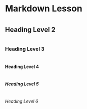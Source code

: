 # <h1> Markdown Lesson

# <h2> Heading Level 2

# <h3> Heading Level 3

# <h4> Heading Level 4

# <h5> Heading Level 5

# <h6> Heading Level 6
